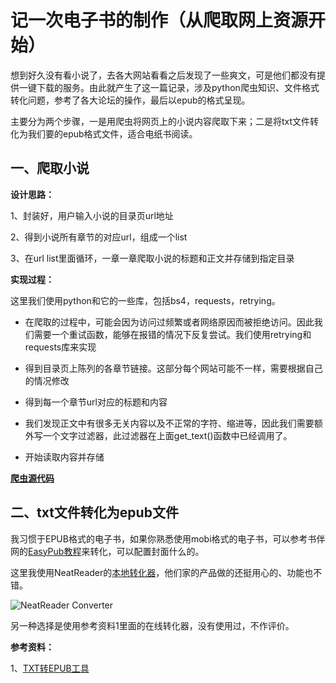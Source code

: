 # 记一次电子书的制作（从爬取网上资源开始）
想到好久没有看小说了，去各大网站看看之后发现了一些爽文，可是他们都没有提供一键下载的服务。由此就产生了这一篇记录，涉及python爬虫知识、文件格式转化问题，参考了各大论坛的操作，最后以epub的格式呈现。

<!--more-->

主要分为两个步骤，一是用爬虫将网页上的小说内容爬取下来；二是将txt文件转化为我们要的epub格式文件，适合电纸书阅读。

## 一、爬取小说

**设计思路：**

1、封装好，用户输入小说的目录页url地址

2、得到小说所有章节的对应url，组成一个list

3、在url list里面循环，一章一章爬取小说的标题和正文并存储到指定目录

**实现过程：**

这里我们使用python和它的一些库，包括bs4，requests，retrying。

- 在爬取的过程中，可能会因为访问过频繁或者网络原因而被拒绝访问。因此我们需要一个重试函数，能够在报错的情况下反复尝试。我们使用retrying和requests库来实现
- 得到目录页上陈列的各章节链接。这部分每个网站可能不一样，需要根据自己的情况修改
- 得到每一个章节url对应的标题和内容
- 我们发现正文中有很多无关内容以及不正常的字符、缩进等，因此我们需要额外写一个文字过滤器，此过滤器在上面get_text()函数中已经调用了。
- 开始读取内容并存储

[**爬虫源代码**](https://cytor.github.io/2019/12/07/%E9%AA%9A%E6%93%8D%E4%BD%9C/%E8%AE%B0%E4%B8%80%E6%AC%A1%E7%94%B5%E5%AD%90%E4%B9%A6%E7%9A%84%E5%88%B6%E4%BD%9C%EF%BC%88%E4%BB%8E%E7%88%AC%E5%8F%96%E7%BD%91%E4%B8%8A%E8%B5%84%E6%BA%90%E5%BC%80%E5%A7%8B%EF%BC%89/[https://github.com/Cytor/bilibili/blob/master/%E7%88%AC%E8%99%AB/%E5%B0%8F%E8%AF%B4%E7%88%AC%E8%99%AB.ipynb](https://github.com/Cytor/bilibili/blob/master/%E7%88%AC%E8%99%AB/%E5%B0%8F%E8%AF%B4%E7%88%AC%E8%99%AB.ipynb))

## 二、txt文件转化为epub文件

我习惯于EPUB格式的电子书，如果你熟悉使用mobi格式的电子书，可以参考书伴网的[EasyPub教程](https://bookfere.com/post/151.html)来转化，可以配置封面什么的。

这里我使用NeatReader的[本地转化器](https://www.neat-reader.cn/downloads/converter)，他们家的产品做的还挺用心的、功能也不错。

![NeatReader Converter](https://s2.ax1x.com/2019/12/07/QUuwgH.png)

另一种选择是使用参考资料1里面的在线转化器，没有使用过，不作评价。



**参考资料：**

1、[TXT转EPUB工具](http://cn.epubee.com/txt-to-epub.html)
